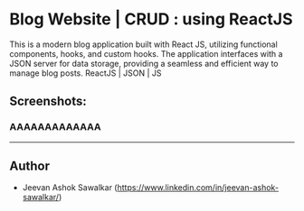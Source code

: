 # Blog Website | CRUD : using ReactJS 
This is a modern blog application built with React JS, utilizing functional components, hooks, and custom hooks. The application interfaces with a JSON server for data storage, providing a seamless and efficient way to manage blog posts.
ReactJS | JSON | JS

## Screenshots:
### AAAAAAAAAAAAA 

***

## Author
* Jeevan Ashok Sawalkar (https://www.linkedin.com/in/jeevan-ashok-sawalkar/)
